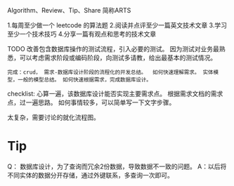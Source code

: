 Algorithm、Review、Tip、Share 简称ARTS

1.每周至少做一个 leetcode 的算法题 2.阅读并点评至少一篇英文技术文章 3.学习至少一个技术技巧 4.分享一篇有观点和思考的技术文章

TODO
改善包含数据库操作的测试流程，引入必要的测试。
因为测试对业务最熟悉，可以考虑需求阶段或编码阶段，向测试多请教，给出最基本的测试情况。


`完成：crud， 需求-数据库设计阶段的流程化的开发总结。 
如何快速理解需求。 实体模型，一般的模型总结。
如何快速根据需求，完成数据库设计。`

checklist: 心算一遍，该数据库设计能否实现主要需求点。 根据需求文档的需求点，过一遍思路。 如何事情较多，可以简单写一下文字步骤。

太复杂，需要讨论的就化流程图。

# Tip
Q： 数据库设计，为了查询而冗余2份数据，导致数据不一致的问题。
A：以后将不同实体的数据分开存储，通过外键联系，多查询一次即可。
